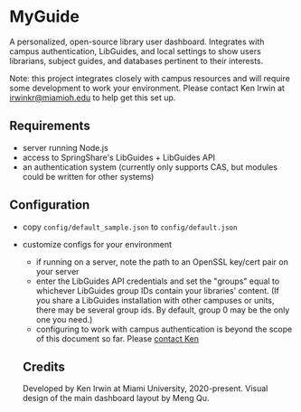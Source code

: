 # MyGuide

A personalized, open-source library user dashboard. Integrates with campus authentication, LibGuides, and local settings to show users librarians, subject guides, and databases pertinent to their interests.

Note: this project integrates closely with campus resources and will require some development to work your environment. Please contact Ken Irwin at [irwinkr@miamioh.edu](mailto:irwinkr@miamioh.edu) to help get this set up.

## Requirements

- server running Node.js
- access to SpringShare's LibGuides + LibGuides API
- an authentication system (currently only supports CAS, but modules could be written for other systems)

## Configuration

- copy `config/default_sample.json` to `config/default.json`
- customize configs for your environment

  - if running on a server, note the path to an OpenSSL key/cert pair on your server
  - enter the LibGuides API credentials and set the "groups" equal to whichever LibGuides group IDs contain your libraries' content. (If you share a LibGuides installation with other campuses or units, there may be several group ids. By default, group 0 may be the only one you need.)
  - configuring to work with campus authentication is beyond the scope of this document so far. Please [contact Ken](mailto:irwinkr@miamioh.edu)

  ## Credits

  Developed by Ken Irwin at Miami University, 2020-present. Visual design of the main dashboard layout by Meng Qu.
